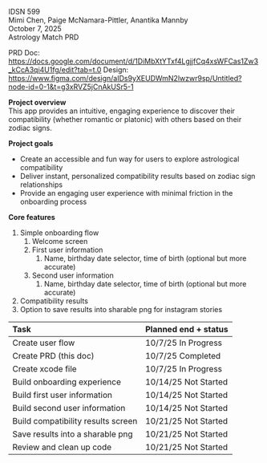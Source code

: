 IDSN 599  
Mimi Chen, Paige McNamara-Pittler, Anantika Mannby  
October 7, 2025  
Astrology Match PRD

PRD Doc: https://docs.google.com/document/d/1DiMbXtYTxf4LgjjfCq4xsWFCas1Zw3_kCcA3qi4U1fg/edit?tab=t.0
Design: https://www.figma.com/design/aIDs9yXEUDWmN2lwzwr9sp/Untitled?node-id=0-1&t=g3xRVZ5jCnAkUSr5-1


**Project overview**  
This app provides an intuitive, engaging experience to discover their compatibility (whether romantic or platonic) with others based on their zodiac signs.

**Project goals**

* Create an accessible and fun way for users to explore astrological compatibility  
* Deliver instant, personalized compatibility results based on zodiac sign relationships  
* Provide an engaging user experience with minimal friction in the onboarding process

**Core features**

1. Simple onboarding flow  
   1. Welcome screen  
   2. First user information  
      1. Name, birthday date selector, time of birth (optional but more accurate)  
   3. Second user information  
      1. Name, birthday date selector, time of birth (optional but more accurate)  
2. Compatibility results  
3. Option to save results into sharable png for instagram stories

| Task | Planned end \+ status |
| :---- | :---- |
| Create user flow | 10/7/25 In Progress |
| Create PRD (this doc) | 10/7/25 Completed |
| Create xcode file | 10/7/25 In Progress |
| Build onboarding experience | 10/14/25 Not Started |
| Build first user information | 10/14/25 Not Started |
| Build second user information | 10/14/25 Not Started |
| Build compatibility results screen | 10/21/25 Not Started |
| Save results into a sharable png | 10/21/25 Not Started |
| Review and clean up code | 10/21/25 Not Started |
